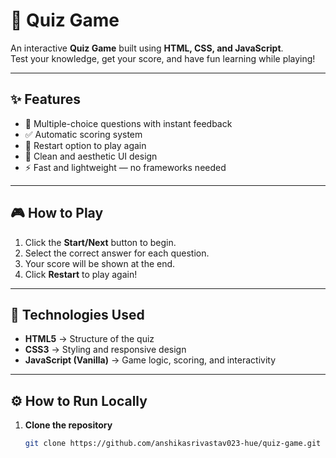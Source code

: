 # 🧠 Quiz Game

An interactive **Quiz Game** built using **HTML, CSS, and JavaScript**.  
Test your knowledge, get your score, and have fun learning while playing!

---

## ✨ Features

- 🎯 Multiple-choice questions with instant feedback  
- ✅ Automatic scoring system  
- 🔁 Restart option to play again  
- 🎨 Clean and aesthetic UI design  
- ⚡ Fast and lightweight — no frameworks needed  

---

## 🎮 How to Play

1. Click the **Start/Next** button to begin.  
2. Select the correct answer for each question.  
3. Your score will be shown at the end.  
4. Click **Restart** to play again!

---

## 🧰 Technologies Used

- **HTML5** → Structure of the quiz  
- **CSS3** → Styling and responsive design  
- **JavaScript (Vanilla)** → Game logic, scoring, and interactivity  

---

## ⚙️ How to Run Locally

1. **Clone the repository**
   ```bash
   git clone https://github.com/anshikasrivastav023-hue/quiz-game.git
